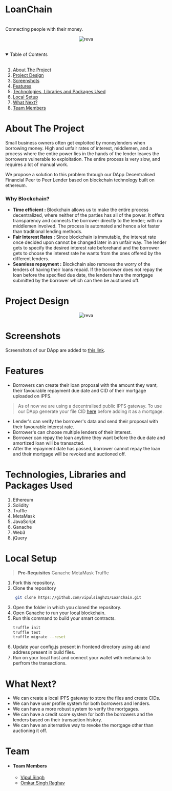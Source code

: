 # LoanChain
<!-- PROJECT LOGO -->
<br />
  Connecting people with their money.
   <br />
  </p>
</p>
<p align ="center">
<img src="https://i.ibb.co/hdQK7VB/reva.png" alt="reva" border="0">
</p>
<br />

<!-- TABLE OF CONTENTS -->
<details open="open">
  <summary>Table of Contents</summary><br />
  <ol>
    <li>
      <a href="#about-the-project">About The Project</a>
      </li>
     <li>
         <a href="#flow">Project Design</a>
      </li>
      <li>
      <a href="#screenshots">Screenshots</a>
      </li>
    <li><a href="#features">Features</a>
    </li>
    <li><a href="#technologies-used">Technologies, Libraries and Packages Used</a>
    </li>
      <li><a href="#local-setup">Local Setup</a></li>
      <li><a href="#next">What Next?</a></li>
    <li><a href="#team">Team Members</a></li>
  </ol>
</details>


<div id="about-the-project" />

<!-- ABOUT THE PROJECT -->
# About The Project

Small business owners often get exploited by moneylenders when borrowing money. High and unfair rates of interest, middlemen, and a process where the entire power lies in the hands of the lender leaves the borrowers vulnerable to exploitation. The entire process is very slow, and requires a lot of manual work.

We propose a solution to this problem through our DApp Decentralised Financial Peer to Peer Lender based on blockchain technology built on ethereum.

### Why Blockchain?

* **Time efficient :** Blockchain allows us to make the entire process decentralized, where neither of the parties has all of the power. It offers transparency and connects the borrower directly to the lender; with no middlemen involved. The process is automated and hence a lot faster than traditional lending methods.
* **Fair Interest Rates :** Since blockchain is immutable, the interest rate once decided upon cannot be changed later in an unfair way. The lender gets to specify the desired interest rate beforehand and the borrower gets to choose the interest rate he wants from the ones offered by the different lenders.
* **Seamless repayment :** Blockchain also removes the worry of the lenders of having their loans repaid. If the borrower does not repay the loan before the specified due date, the lenders have the mortgage submitted by the borrower which can then be auctioned off.

<div id="flow" />

# Project Design

<p align ="center">
<img src="https://i.ibb.co/z54hX1v/Untitled-Workspace.png" alt="reva" border="0">
</p>

<div id="screenshots" />

# Screenshots

Screenshots of our DApp are added to [this link](https://photos.app.goo.gl/rM9hR66io1JGBUfEA).

<div id="features" />

<!-- GETTING STARTED -->
# Features

* Borrowers can create their loan proposal with the amount they want, their favourable repayment due date and CID of their mortgage uploaded on IPFS.
> As of now we are using a decentralised public IPFS gateway. To use our DApp generate your file CID [here](https://www.dreamlink.cloud/) before adding it as a mortgage.
* Lender's can verify the borrower's data and send their proposal with their favourable interest rate.
* Borrower's can choose multiple lenders of their interest.
* Borrower can repay the loan anytime they want before the due date and amortized loan will be transacted.
* After the repayment date has passed, borrower cannot repay the loan and their mortgage will be revoked and auctioned off.

<div id="technologies-used" />

# Technologies, Libraries and Packages Used

1. Ethereum
2. Solidity
3. Truffle
4. MetaMask
5. JavaScript
6. Ganache
7. Web3
8. jQuery


<div id="local-setup" />

# Local Setup

> **Pre-Requisites**
> Ganache 
> MetaMask
> Truffle
1. Fork this repository.
2. Clone the repository
   ```sh
    git clone https://github.com/vipulsingh21/LoanChain.git
    ```
3. Open the folder in which you cloned the repository.
4. Open Ganache to run your local blockchain.
5. Run this command to build your smart contracts.
    ```sh
    truffle init
    truffle test
    truffle migrate --reset
    ```
6. Update your config.js present in frontend directory using abi and address present in build files.
7. Run on your local host and connect your wallet with metamask to perfrom the transactions.


<div id="next" />

# What Next?

* We can create a local IPFS gateway to store the files and create CIDs.
* We can have user profile system for both borrowers and lenders.
* We can have a more robust system to verify the mortgages.
* We can have a credit score system for both the borrowers and the lenders based on their transaction history.
* We can have an alternative way to revoke the mortgage other than auctioning it off.

<div id="team" />
<!-- CONTACT -->

# Team

- #### Team Members
    - [Vipul Singh](https://github.com/vipulsingh21)
    - [Omkar Singh Raghav](https://github.com/Omkar9027)

